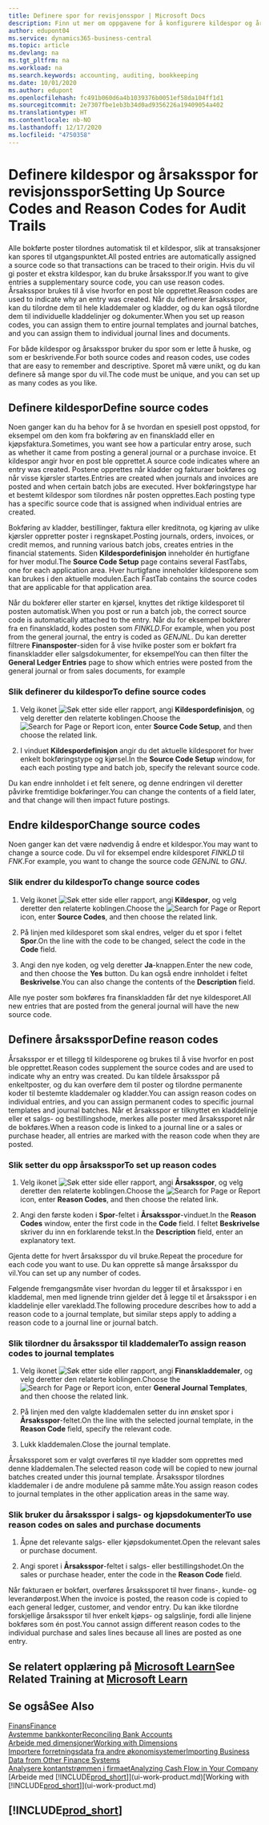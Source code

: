 ```yaml
---
title: Definere spor for revisjonsspor | Microsoft Docs
description: Finn ut mer om oppgavene for å konfigurere kildespor og årsaksspor som du kan bruke til å spore revisjonsspor.
author: edupont04
ms.service: dynamics365-business-central
ms.topic: article
ms.devlang: na
ms.tgt_pltfrm: na
ms.workload: na
ms.search.keywords: accounting, auditing, bookkeeping
ms.date: 10/01/2020
ms.author: edupont
ms.openlocfilehash: fc491b060d6a4b1039376b0051ef58da104ff1d1
ms.sourcegitcommit: 2e7307fbe1eb3b34d0ad9356226a19409054a402
ms.translationtype: HT
ms.contentlocale: nb-NO
ms.lasthandoff: 12/17/2020
ms.locfileid: "4750358"
---
```

# <a name="setting-up-source-codes-and-reason-codes-for-audit-trails"></a><span data-ttu-id="e6d91-103">Definere kildespor og årsaksspor for revisjonsspor</span><span class="sxs-lookup"><span data-stu-id="e6d91-103">Setting Up Source Codes and Reason Codes for Audit Trails</span></span>

<span data-ttu-id="e6d91-104">Alle bokførte poster tilordnes automatisk til et kildespor, slik at transaksjoner kan spores til utgangspunktet.</span><span class="sxs-lookup"><span data-stu-id="e6d91-104">All posted entries are automatically assigned a source code so that transactions can be traced to their origin.</span></span> <span data-ttu-id="e6d91-105">Hvis du vil gi poster et ekstra kildespor, kan du bruke årsaksspor.</span><span class="sxs-lookup"><span data-stu-id="e6d91-105">If you want to give entries a supplementary source code, you can use reason codes.</span></span> <span data-ttu-id="e6d91-106">Årsaksspor brukes til å vise hvorfor en post ble opprettet.</span><span class="sxs-lookup"><span data-stu-id="e6d91-106">Reason codes are used to indicate why an entry was created.</span></span> <span data-ttu-id="e6d91-107">Når du definerer årsaksspor, kan du tilordne dem til hele kladdemaler og kladder, og du kan også tilordne dem til individuelle kladdelinjer og dokumenter.</span><span class="sxs-lookup"><span data-stu-id="e6d91-107">When you set up reason codes, you can assign them to entire journal templates and journal batches, and you can assign them to individual journal lines and documents.</span></span>  

<span data-ttu-id="e6d91-108">For både kildespor og årsaksspor bruker du spor som er lette å huske, og som er beskrivende.</span><span class="sxs-lookup"><span data-stu-id="e6d91-108">For both source codes and reason codes, use codes that are easy to remember and descriptive.</span></span> <span data-ttu-id="e6d91-109">Sporet må være unikt, og du kan definere så mange spor du vil.</span><span class="sxs-lookup"><span data-stu-id="e6d91-109">The code must be unique, and you can set up as many codes as you like.</span></span>

## <a name="define-source-codes"></a><span data-ttu-id="e6d91-110">Definere kildespor</span><span class="sxs-lookup"><span data-stu-id="e6d91-110">Define source codes</span></span>

<span data-ttu-id="e6d91-111">Noen ganger kan du ha behov for å se hvordan en spesiell post oppstod, for eksempel om den kom fra bokføring av en finanskladd eller en kjøpsfaktura.</span><span class="sxs-lookup"><span data-stu-id="e6d91-111">Sometimes, you want see how a particular entry arose, such as whether it came from posting a general journal or a purchase invoice.</span></span> <span data-ttu-id="e6d91-112">Et kildespor angir hvor en post ble opprettet.</span><span class="sxs-lookup"><span data-stu-id="e6d91-112">A source code indicates where an entry was created.</span></span> <span data-ttu-id="e6d91-113">Postene opprettes når kladder og fakturaer bokføres og når visse kjørsler startes.</span><span class="sxs-lookup"><span data-stu-id="e6d91-113">Entries are created when journals and invoices are posted and when certain batch jobs are executed.</span></span> <span data-ttu-id="e6d91-114">Hver bokføringstype har et bestemt kildespor som tilordnes når posten opprettes.</span><span class="sxs-lookup"><span data-stu-id="e6d91-114">Each posting type has a specific source code that is assigned when individual entries are created.</span></span>  

<span data-ttu-id="e6d91-115">Bokføring av kladder, bestillinger, faktura eller kreditnota, og kjøring av ulike kjørsler oppretter poster i regnskapet.</span><span class="sxs-lookup"><span data-stu-id="e6d91-115">Posting journals, orders, invoices, or credit memos, and running various batch jobs, creates entries in the financial statements.</span></span> <span data-ttu-id="e6d91-116">Siden **Kildespordefinisjon** inneholder én hurtigfane for hver modul.</span><span class="sxs-lookup"><span data-stu-id="e6d91-116">The **Source Code Setup** page contains several FastTabs, one for each application area.</span></span> <span data-ttu-id="e6d91-117">Hver hurtigfane inneholder kildesporene som kan brukes i den aktuelle modulen.</span><span class="sxs-lookup"><span data-stu-id="e6d91-117">Each FastTab contains the source codes that are applicable for that application area.</span></span>

<span data-ttu-id="e6d91-118">Når du bokfører eller starter en kjørsel, knyttes det riktige kildesporet til posten automatisk.</span><span class="sxs-lookup"><span data-stu-id="e6d91-118">When you post or run a batch job, the correct source code is automatically attached to the entry.</span></span> <span data-ttu-id="e6d91-119">Når du for eksempel bokfører fra en finanskladd, kodes posten som *FINKLD*.</span><span class="sxs-lookup"><span data-stu-id="e6d91-119">For example, when you post from the general journal, the entry is coded as *GENJNL*.</span></span> <span data-ttu-id="e6d91-120">Du kan deretter filtrere **Finansposter**-siden for å vise hvilke poster som er bokført fra finanskladder eller salgsdokumenter, for eksempel</span><span class="sxs-lookup"><span data-stu-id="e6d91-120">You can then filter the **General Ledger Entries** page to show which entries were posted from the general journal or from sales documents, for example</span></span>

### <a name="to-define-source-codes"></a><span data-ttu-id="e6d91-121">Slik definerer du kildespor</span><span class="sxs-lookup"><span data-stu-id="e6d91-121">To define source codes</span></span>

1. <span data-ttu-id="e6d91-122">Velg ikonet ![Søk etter side eller rapport](media/ui-search/search_small.png "Ikonet Søk etter side eller rapport"), angi **Kildespordefinisjon**, og velg deretter den relaterte koblingen.</span><span class="sxs-lookup"><span data-stu-id="e6d91-122">Choose the ![Search for Page or Report](media/ui-search/search_small.png "Search for Page or Report icon") icon, enter **Source Code Setup**, and then choose the related link.</span></span>  

2. <span data-ttu-id="e6d91-123">I vinduet **Kildespordefinisjon** angir du det aktuelle kildesporet for hver enkelt bokføringstype og kjørsel.</span><span class="sxs-lookup"><span data-stu-id="e6d91-123">In the **Source Code Setup** window, for each each posting type and batch job, specify the relevant source code.</span></span>  

<span data-ttu-id="e6d91-124">Du kan endre innholdet i et felt senere, og denne endringen vil deretter påvirke fremtidige bokføringer.</span><span class="sxs-lookup"><span data-stu-id="e6d91-124">You can change the contents of a field later, and that change will then impact future postings.</span></span>

## <a name="change-source-codes"></a><span data-ttu-id="e6d91-125">Endre kildespor</span><span class="sxs-lookup"><span data-stu-id="e6d91-125">Change source codes</span></span>

<span data-ttu-id="e6d91-126">Noen ganger kan det være nødvendig å endre et kildespor.</span><span class="sxs-lookup"><span data-stu-id="e6d91-126">You may want to change a source code.</span></span> <span data-ttu-id="e6d91-127">Du vil for eksempel endre kildesporet *FINKLD* til *FNK*.</span><span class="sxs-lookup"><span data-stu-id="e6d91-127">For example, you want to change the source code *GENJNL* to *GNJ*.</span></span>

### <a name="to-change-source-codes"></a><span data-ttu-id="e6d91-128">Slik endrer du kildespor</span><span class="sxs-lookup"><span data-stu-id="e6d91-128">To change source codes</span></span>

1. <span data-ttu-id="e6d91-129">Velg ikonet ![Søk etter side eller rapport](media/ui-search/search_small.png "Ikonet Søk etter side eller rapport"), angi **Kildespor**, og velg deretter den relaterte koblingen.</span><span class="sxs-lookup"><span data-stu-id="e6d91-129">Choose the ![Search for Page or Report](media/ui-search/search_small.png "Search for Page or Report icon") icon, enter **Source Codes**, and then choose the related link.</span></span>

2. <span data-ttu-id="e6d91-130">På linjen med kildesporet som skal endres, velger du et spor i feltet **Spor**.</span><span class="sxs-lookup"><span data-stu-id="e6d91-130">On the line with the code to be changed, select the code in the **Code** field.</span></span>

3. <span data-ttu-id="e6d91-131">Angi den nye koden, og velg deretter **Ja**-knappen.</span><span class="sxs-lookup"><span data-stu-id="e6d91-131">Enter the new code, and then choose the **Yes** button.</span></span> <span data-ttu-id="e6d91-132">Du kan også endre innholdet i feltet **Beskrivelse**.</span><span class="sxs-lookup"><span data-stu-id="e6d91-132">You can also change the contents of the **Description** field.</span></span>

<span data-ttu-id="e6d91-133">Alle nye poster som bokføres fra finanskladden får det nye kildesporet.</span><span class="sxs-lookup"><span data-stu-id="e6d91-133">All new entries that are posted from the general journal will have the new source code.</span></span>

## <a name="define-reason-codes"></a><span data-ttu-id="e6d91-134">Definere årsaksspor</span><span class="sxs-lookup"><span data-stu-id="e6d91-134">Define reason codes</span></span>

<span data-ttu-id="e6d91-135">Årsaksspor er et tillegg til kildesporene og brukes til å vise hvorfor en post ble opprettet.</span><span class="sxs-lookup"><span data-stu-id="e6d91-135">Reason codes supplement the source codes and are used to indicate why an entry was created.</span></span> <span data-ttu-id="e6d91-136">Du kan tildele årsaksspor på enkeltposter, og du kan overføre dem til poster og tilordne permanente koder til bestemte kladdemaler og kladder.</span><span class="sxs-lookup"><span data-stu-id="e6d91-136">You can assign reason codes on individual entries, and you can assign permanent codes to specific journal templates and journal batches.</span></span> <span data-ttu-id="e6d91-137">Når et årsaksspor er tilknyttet en kladdelinje eller et salgs- og bestillingshode, merkes alle poster med årsakssporet når de bokføres.</span><span class="sxs-lookup"><span data-stu-id="e6d91-137">When a reason code is linked to a journal line or a sales or purchase header, all entries are marked with the reason code when they are posted.</span></span>  

### <a name="to-set-up-reason-codes"></a><span data-ttu-id="e6d91-138">Slik setter du opp årsaksspor</span><span class="sxs-lookup"><span data-stu-id="e6d91-138">To set up reason codes</span></span>

1. <span data-ttu-id="e6d91-139">Velg ikonet ![Søk etter side eller rapport](media/ui-search/search_small.png "Ikonet Søk etter side eller rapport"), angi **Årsaksspor**, og velg deretter den relaterte koblingen.</span><span class="sxs-lookup"><span data-stu-id="e6d91-139">Choose the ![Search for Page or Report](media/ui-search/search_small.png "Search for Page or Report icon")  icon, enter **Reason Codes**, and then choose the related link.</span></span>

2. <span data-ttu-id="e6d91-140">Angi den første koden i **Spor**-feltet i **Årsaksspor**-vinduet.</span><span class="sxs-lookup"><span data-stu-id="e6d91-140">In the **Reason Codes** window, enter the first code in the **Code** field.</span></span> <span data-ttu-id="e6d91-141">I feltet **Beskrivelse** skriver du inn en forklarende tekst.</span><span class="sxs-lookup"><span data-stu-id="e6d91-141">In the **Description** field, enter an explanatory text.</span></span>

<span data-ttu-id="e6d91-142">Gjenta dette for hvert årsaksspor du vil bruke.</span><span class="sxs-lookup"><span data-stu-id="e6d91-142">Repeat the procedure for each code you want to use.</span></span> <span data-ttu-id="e6d91-143">Du kan opprette så mange årsaksspor du vil.</span><span class="sxs-lookup"><span data-stu-id="e6d91-143">You can set up any number of codes.</span></span>

<span data-ttu-id="e6d91-144">Følgende fremgangsmåte viser hvordan du legger til et årsaksspor i en kladdemal, men med lignende trinn gjelder det å legge til et årsaksspor i en kladdelinje eller varekladd.</span><span class="sxs-lookup"><span data-stu-id="e6d91-144">The following procedure describes how to add a reason code to a journal template, but similar steps apply to adding a reason code to a journal line or journal batch.</span></span>  

### <a name="to-assign-reason-codes-to-journal-templates"></a><span data-ttu-id="e6d91-145">Slik tilordner du årsaksspor til kladdemaler</span><span class="sxs-lookup"><span data-stu-id="e6d91-145">To assign reason codes to journal templates</span></span>

1. <span data-ttu-id="e6d91-146">Velg ikonet ![Søk etter side eller rapport](media/ui-search/search_small.png "Ikonet Søk etter side eller rapport"), angi **Finanskladdemaler**, og velg deretter den relaterte koblingen.</span><span class="sxs-lookup"><span data-stu-id="e6d91-146">Choose the ![Search for Page or Report](media/ui-search/search_small.png "Search for Page or Report icon")  icon, enter **General Journal Templates**, and then choose the related link.</span></span>

2. <span data-ttu-id="e6d91-147">På linjen med den valgte kladdemalen setter du inn ønsket spor i **Årsaksspor**-feltet.</span><span class="sxs-lookup"><span data-stu-id="e6d91-147">On the line with the selected journal template, in the **Reason Code** field, specify the relevant code.</span></span>

3. <span data-ttu-id="e6d91-148">Lukk kladdemalen.</span><span class="sxs-lookup"><span data-stu-id="e6d91-148">Close the journal template.</span></span>

<span data-ttu-id="e6d91-149">Årsakssporet som er valgt overføres til nye kladder som opprettes med denne kladdemalen.</span><span class="sxs-lookup"><span data-stu-id="e6d91-149">The selected reason code will be copied to new journal batches created under this journal template.</span></span> <span data-ttu-id="e6d91-150">Årsaksspor tilordnes kladdemaler i de andre modulene på samme måte.</span><span class="sxs-lookup"><span data-stu-id="e6d91-150">You assign reason codes to journal templates in the other application areas in the same way.</span></span>

### <a name="to-use-reason-codes-on-sales-and-purchase-documents"></a><span data-ttu-id="e6d91-151">Slik bruker du årsaksspor i salgs- og kjøpsdokumenter</span><span class="sxs-lookup"><span data-stu-id="e6d91-151">To use reason codes on sales and purchase documents</span></span>

1. <span data-ttu-id="e6d91-152">Åpne det relevante salgs- eller kjøpsdokumentet.</span><span class="sxs-lookup"><span data-stu-id="e6d91-152">Open the relevant sales or purchase document.</span></span>

2. <span data-ttu-id="e6d91-153">Angi sporet i **Årsaksspor**-feltet i salgs- eller bestillingshodet.</span><span class="sxs-lookup"><span data-stu-id="e6d91-153">On the sales or purchase header, enter the code in the **Reason Code** field.</span></span>

<span data-ttu-id="e6d91-154">Når fakturaen er bokført, overføres årsakssporet til hver finans-, kunde- og leverandørpost.</span><span class="sxs-lookup"><span data-stu-id="e6d91-154">When the invoice is posted, the reason code is copied to each general ledger, customer, and vendor entry.</span></span> <span data-ttu-id="e6d91-155">Du kan ikke tilordne forskjellige årsaksspor til hver enkelt kjøps- og salgslinje, fordi alle linjene bokføres som én post.</span><span class="sxs-lookup"><span data-stu-id="e6d91-155">You cannot assign different reason codes to the individual purchase and sales lines because all lines are posted as one entry.</span></span>

## <a name="see-related-training-at-microsoft-learn"></a><span data-ttu-id="e6d91-156">Se relatert opplæring på [Microsoft Learn](/learn/paths/set-up-financial-management-dynamics-365-business-central/)</span><span class="sxs-lookup"><span data-stu-id="e6d91-156">See Related Training at [Microsoft Learn](/learn/paths/set-up-financial-management-dynamics-365-business-central/)</span></span>

## <a name="see-also"></a><span data-ttu-id="e6d91-157">Se også</span><span class="sxs-lookup"><span data-stu-id="e6d91-157">See Also</span></span>

[<span data-ttu-id="e6d91-158">Finans</span><span class="sxs-lookup"><span data-stu-id="e6d91-158">Finance</span></span>](finance.md)  
[<span data-ttu-id="e6d91-159">Avstemme bankkonter</span><span class="sxs-lookup"><span data-stu-id="e6d91-159">Reconciling Bank Accounts</span></span>](bank-manage-bank-accounts.md)  
[<span data-ttu-id="e6d91-160">Arbeide med dimensjoner</span><span class="sxs-lookup"><span data-stu-id="e6d91-160">Working with Dimensions</span></span>](finance-dimensions.md)  
[<span data-ttu-id="e6d91-161">Importere forretningsdata fra andre økonomisystemer</span><span class="sxs-lookup"><span data-stu-id="e6d91-161">Importing Business Data from Other Finance Systems</span></span>](across-import-data-configuration-packages.md)  
[<span data-ttu-id="e6d91-162">Analysere kontantstrømmen i firmaet</span><span class="sxs-lookup"><span data-stu-id="e6d91-162">Analyzing Cash Flow in Your Company</span></span>](finance-analyze-cash-flow.md)  
<span data-ttu-id="e6d91-163">[Arbeide med [!INCLUDE[prod_short](includes/prod_short.md)]](ui-work-product.md)</span><span class="sxs-lookup"><span data-stu-id="e6d91-163">[Working with [!INCLUDE[prod_short](includes/prod_short.md)]](ui-work-product.md)</span></span>  

## [!INCLUDE[prod_short](includes/free_trial_md.md)]  

